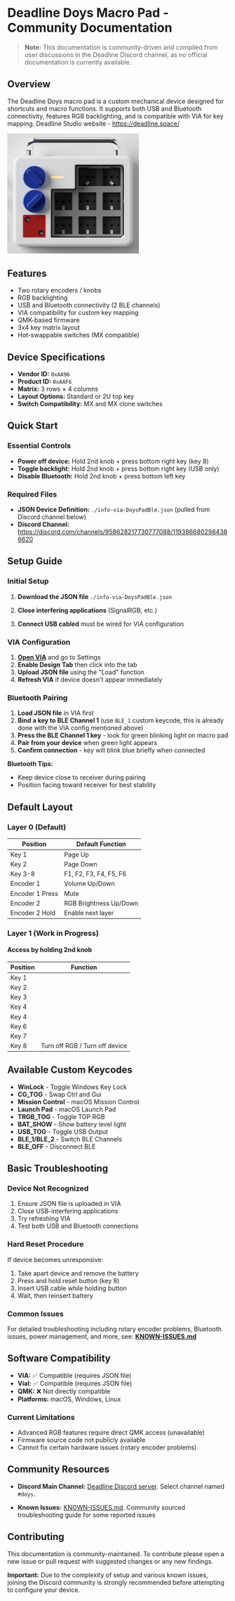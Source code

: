 # Deadline Doys Macro Pad - Community Documentation

> **Note:** This documentation is community-driven and compiled from user discussions in the Deadline Discord channel, as no official documentation is currently available.

## Overview

The Deadline Doys macro pad is a custom mechanical device designed for shortcuts and macro functions. It supports both USB and Bluetooth connectivity, features RGB backlighting, and is compatible with VIA for key mapping. Deadline Studio website - <https://deadline.space/>

<img src="./images/doys-e-white.jpg" alt="Image of macro pad without keys" width="300">

## Features

- Two rotary encoders / knobs
- RGB backlighting
- USB and Bluetooth connectivity (2 BLE channels)
- VIA compatibility for custom key mapping
- QMK-based firmware
- 3x4 key matrix layout
- Hot-swappable switches (MX compatible)

## Device Specifications

- **Vendor ID:** `0xAA96`
- **Product ID:** `0xAAF6`
- **Matrix:** 3 rows × 4 columns
- **Layout Options:** Standard or 2U top key
- **Switch Compatibility:** MX and MX clone switches

## Quick Start

### Essential Controls

- **Power off device:** Hold 2nd knob + press bottom right key (key 8)
- **Toggle backlight:** Hold 2nd knob + press bottom right key (USB only)
- **Disable Bluetooth:** Hold 2nd knob + press bottom left key

### Required Files

- **JSON Device Definition:** `./info-via-DoysPadBle.json` (pulled from Discord channel below)
- **Discord Channel:** <https://discord.com/channels/958628217730777088/1193866802984386620>

## Setup Guide

### Initial Setup

1. **Download the JSON file** `./info-via-DoysPadBle.json`

2. **Close interfering applications** (SignalRGB, etc.)
3. **Connect USB cabled** must be wired for VIA configuration

### VIA Configuration

1. **[Open VIA](https://usevia.app/)** and go to Settings
2. **Enable Design Tab** then click into the tab
3. **Upload JSON file** using the "Load" function
4. **Refresh VIA** if device doesn't appear immediately

### Bluetooth Pairing

1. **Load JSON file** in VIA first
2. **Bind a key to BLE Channel 1** (use `BLE_1` custom keycode, this is already done with the VIA config mentioned above)
3. **Press the BLE Channel 1 key** - look for green blinking light on macro pad
4. **Pair from your device** when green light appears
5. **Confirm connection** - key will blink blue briefly when connected

**Bluetooth Tips:**

- Keep device close to receiver during pairing
- Position facing toward receiver for best stability

## Default Layout

### Layer 0 (Default)

| Position        | Default Function       |
| --------------- | ---------------------- |
| Key 1           | Page Up                |
| Key 2           | Page Down              |
| Key 3-8         | F1, F2, F3, F4, F5, F6 |
| Encoder 1       | Volume Up/Down         |
| Encoder 1 Press | Mute                   |
| Encoder 2       | RGB Brightness Up/Down |
| Encoder 2 Hold  | Enable next layer      |

### Layer 1 (Work in Progress)

#### Access by holding 2nd knob

| Position | Function                       |
| -------- | ------------------------------ |
| Key 1    |                                |
| Key 2    |                                |
| Key 3    |                                |
| Key 4    |                                |
| Key 4    |                                |
| Key 6    |                                |
| Key 7    |                                |
| Key 8    | Turn off RGB / Turn off device |

## Available Custom Keycodes

- **WinLock** - Toggle Windows Key Lock
- **CG_TOG** - Swap Ctrl and Gui
- **Mission Control** - macOS Mission Control
- **Launch Pad** - macOS Launch Pad
- **TRGB_TOG** - Toggle TOP RGB
- **BAT_SHOW** - Show battery level light
- **USB_TOG** - Toggle USB Output
- **BLE_1/BLE_2** - Switch BLE Channels
- **BLE_OFF** - Disconnect BLE

## Basic Troubleshooting

### Device Not Recognized

1. Ensure JSON file is uploaded in VIA
2. Close USB-interfering applications
3. Try refreshing VIA
4. Test both USB and Bluetooth connections

### Hard Reset Procedure

If device becomes unresponsive:

1. Take apart device and remove the battery
2. Press and hold reset button (key 8)
3. Insert USB cable while holding button
4. Wait, then reinsert battery

### Common Issues

For detailed troubleshooting including rotary encoder problems, Bluetooth issues, power management, and more, see: **[KNOWN-ISSUES.md](KNOWN-ISSUES.md)**

## Software Compatibility

- **VIA:** ✅ Compatible (requires JSON file)
- **Vial:** ✅ Compatible (requires JSON file)
- **QMK:** ❌ Not directly compatible
- **Platforms:** macOS, Windows, Linux

### Current Limitations

- Advanced RGB features require direct QMK access (unavailable)
- Firmware source code not publicly available
- Cannot fix certain hardware issues (rotary encoder problems)

## Community Resources

- **Discord Main Channel:** [Deadline Discord server](https://discord.com/channels/958628217730777088/1193866802984386620). Select channel named `#doys`.

- **Known Issues:** [KNOWN-ISSUES.md](KNOWN-ISSUES.md). Community sourced troubleshooting guide for some reported issues

## Contributing

This documentation is community-maintained. To contribute please open a new issue or pull request with suggested changes or any new findings.

**Important:** Due to the complexity of setup and various known issues, joining the Discord community is strongly recommended before attempting to configure your device.
